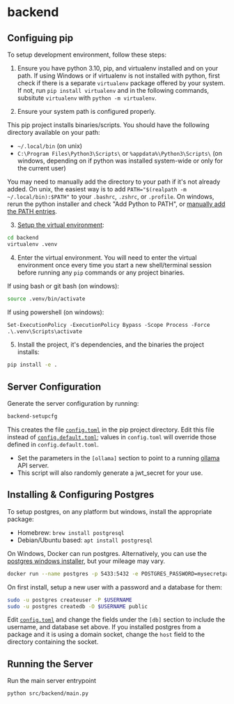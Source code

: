 # backend

## Configuing pip
To setup development environment, follow these steps:

1. Ensure you have python 3.10, pip, and virtualenv installed and on your path.
If using Windows or if virtualenv is not installed with python, first check if there is a separate `virtualenv` package offered by your system. If not, run `pip install virtualenv` and in the following commands, subsitute `virtualenv` with `python -m virtualenv`.

2. Ensure your system path is configured properly.

This pip project installs binaries/scripts. You should have the following directory available on your path:
- `~/.local/bin` (on unix)
- `C:\Program Files\Python3\Scripts\` or `%appdata%\Python3\Scripts\` (on windows, depending on if python was installed system-wide or only for the current user)

You may need to manually add the directory to your path if it's not already added. On unix, the easiest way is to add `PATH="$(realpath -m ~/.local/bin):$PATH"` to your `.bashrc`, `.zshrc`, or `.profile`. On windows, rerun the python installer and check "Add Python to PATH", or [manually add the PATH entries](https://superuser.com/questions/143119/how-do-i-add-python-to-the-windows-path).

3. [Setup the virtual environment](https://virtualenv.pypa.io/en/latest/user_guide.html):
```bash
cd backend
virtualenv .venv
```

4. Enter the virtual environment. You will need to enter the virtual environment once every time you start a new shell/terminal session before running any `pip` commands or any project binaries.

If using bash or git bash (on windows):
```bash
source .venv/bin/activate
```

If using powershell (on windows):
```ps
Set-ExecutionPolicy -ExecutionPolicy Bypass -Scope Process -Force
.\.venv\Scripts\activate
```

5. Install the project, it's dependencies, and the binaries the project installs:
```bash
pip install -e .
```


## Server Configuration
Generate the server configuration by running:
```bash
backend-setupcfg
```
This creates the file [`config.toml`](./config.toml) in the pip project directory. Edit this file instead of [`config.default.toml`](./config.default.toml); values in `config.toml` will override those defined in `config.default.toml`.

- Set the parameters in the `[ollama]` section to point to a running [ollama](https://ollama.ai/) API server.
- This script will also randomly generate a jwt_secret for your use.


## Installing & Configuring Postgres
To setup postgres, on any platform but windows, install the appropriate package:
- Homebrew: `brew install postgresql`
- Debian/Ubuntu based: `apt install postgresql`

On Windows, Docker can run postgres. Alternatively, you can use the [postgres windows installer](https://www.postgresql.org/download/windows/), but your mileage may vary.
```bash
docker run --name postgres -p 5433:5432 -e POSTGRES_PASSWORD=mysecretpassword -d postgres
```

On first install, setup a new user with a password and a database for them:
```bash
sudo -u postgres createuser -P $USERNAME
sudo -u postgres createdb -O $USERNAME public
```

Edit [`config.toml`](./config.toml) and change the fields under the `[db]` section to include the username, and database set above. If you installed postgres from a package and it is using a domain socket, change the `host` field to the directory containing the socket.

<!-- todo: finish this -->
<!-- todo: setup local database?? -->

## Running the Server

Run the main server entrypoint
```bash
python src/backend/main.py
```
